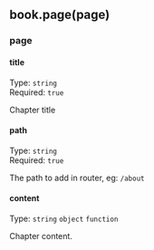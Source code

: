 ## book.page(page)

### page

#### title

Type: `string`<br>
Required: `true`

Chapter title

#### path

Type: `string`<br>
Required: `true`

The path to add in router, eg: `/about`

#### content

Type: `string` `object` `function`

Chapter content.
